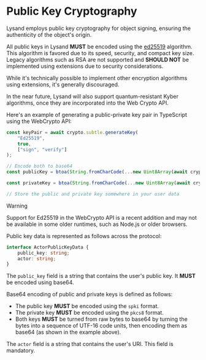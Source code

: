 # Public Key Cryptography

Lysand employs public key cryptography for object signing, ensuring the authenticity of the object's origin.

All public keys in Lysand **MUST** be encoded using the [ed25519](https://ed25519.cr.yp.to/) algorithm. This algorithm is favored due to its speed, security, and compact key size. Legacy algorithms such as RSA are not supported and **SHOULD NOT** be implemented using extensions due to security considerations.

While it's technically possible to implement other encryption algorithms using extensions, it's generally discouraged.

In the near future, Lysand will also support quantum-resistant Kyber algorithms, once they are incorporated into the Web Crypto API.

Here's an example of generating a public-private key pair in TypeScript using the WebCrypto API:

```ts
const keyPair = await crypto.subtle.generateKey(
    "Ed25519",
    true,
    ["sign", "verify"]
);

// Encode both to base64
const publicKey = btoa(String.fromCharCode(...new Uint8Array(await crypto.subtle.exportKey("spki", keyPair.publicKey))));

const privateKey = btoa(String.fromCharCode(...new Uint8Array(await crypto.subtle.exportKey("pkcs8", keyPair.privateKey))));

// Store the public and private key somewhere in your user data
```

> [!WARNING]
> Support for Ed25519 in the WebCrypto API is a recent addition and may not be available in some older runtimes, such as Node.js or older browsers.

Public key data is represented as follows across the protocol:

```ts
interface ActorPublicKeyData {
    public_key: string;
    actor: string;
}
```

The `public_key` field is a string that contains the user's public key. It **MUST** be encoded using base64.

Base64 encoding of public and private keys is defined as follows:
- The public key **MUST** be encoded using the `spki` format.
- The private key **MUST** be encoded using the `pkcs8` format.
- Both keys **MUST** be turned from raw bytes to base64 by turning the bytes into a sequence of UTF-16 code units, then encoding them as base64 (as shown in the example above).

The `actor` field is a string that contains the user's URI. This field is mandatory.